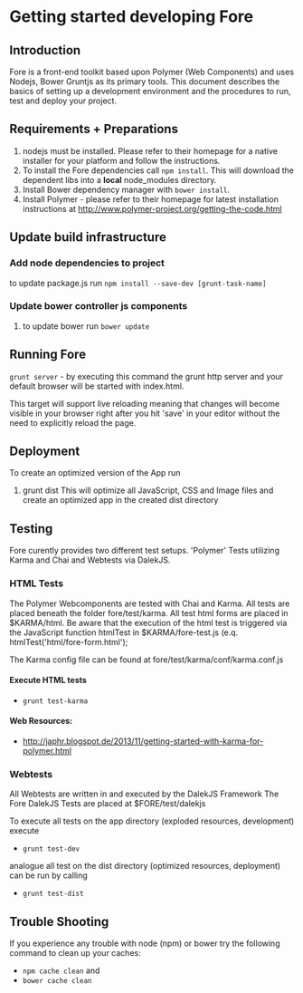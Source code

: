 # Getting started developing Fore

## Introduction

Fore is a front-end toolkit based upon Polymer (Web Components) and uses Nodejs, Bower Gruntjs as its primary tools.
This document describes the basics of setting up a development environment and the procedures to run, test and deploy
your project.

## Requirements + Preparations

1. nodejs must be installed. Please refer to their homepage for a native installer for your platform and follow the instructions.
2. To install the Fore dependencies call `npm install`. This will download the dependent libs into a **local** node_modules directory.
3. Install Bower dependency manager with `bower install`. 
4. Install Polymer - please refer to their homepage for latest installation instructions at http://www.polymer-project.org/getting-the-code.html


## Update build infrastructure

### Add node dependencies to project
 to update package.js run `npm install --save-dev [grunt-task-name]`

### Update bower controller js components
1. to update bower run `bower update`

## Running Fore

`grunt server` - by executing this command the grunt http server and your default browser will be started with index.html.

This target will support live reloading meaning that changes will become visible in your browser right after you hit 'save' in your editor without the need to explicitly reload the page.


## Deployment
To create an optimized version of the App run
1. grunt dist
This will optimize all JavaScript, CSS and Image files and create an optimized app in the created dist directory


## Testing

Fore curently provides two different test setups. 'Polymer' Tests utilizing Karma and Chai and Webtests via DalekJS.

### HTML Tests
The Polymer Webcomponents are tested with Chai and Karma. All tests are placed beneath the folder fore/test/karma.
All test html forms are placed in $KARMA/html. Be aware that the execution of the html test is triggered via the
JavaScript function htmlTest in $KARMA/fore-test.js (e.q. htmlTest('html/fore-form.html');

The Karma config file can be found at fore/test/karma/conf/karma.conf.js

#### Execute HTML tests

* `grunt test-karma`


#### Web Resources:

* http://japhr.blogspot.de/2013/11/getting-started-with-karma-for-polymer.html


### Webtests
All Webtests are written in and executed by the DalekJS Framework The Fore DalekJS Tests are placed at $FORE/test/dalekjs

To execute all tests on the app directory (exploded resources, development) execute

* `grunt test-dev`

analogue all test on the dist directory (optimized resources, deployment) can be run by calling

* `grunt test-dist`


## Trouble Shooting
If you experience any trouble with node (npm) or bower try the following command to clean up your caches:

* `npm cache clean` and
* `bower cache clean`


